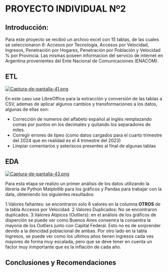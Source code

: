 # PROYECTO INDIVIDUAL Nº2

## Introducción:
Para este proyecto se recibió un archivo excel con 15 tablas, de las cuales se seleccionaron 6: Accesos por Tecnología, Accesos por Velocidad, Ingresos, Penetración por Hogares, Penetración por Población y Velocidad % por Provincia.
Las mismas poseen informacion del servicio de internet en Argentina provenientes del Ente Nacional de Comunicaciones (ENACOM).

## ETL
[![Captura-de-pantalla-41.png](https://i.postimg.cc/zBKzHFLW/Captura-de-pantalla-41.png)](https://postimg.cc/BLZ9dDBQ)

En este caso use LibreOffice para la extracción y conversión de las tablas a CSV, ademas de aplicar algunos cambios y transformaciones a los datos, algunas de ellas son:
- Corrección de numeros del alfabeto  español al inglés remplazando comas por puntos en los decimales y quitando los separadores de miles.
- Corregir errores de tipeo (como datos cargados para el cuarto trimestre del 2024 que en realidad es el 4 trimestre del 2023)
- Limpiar comentarios y asteriscos presentes al final de algunas tablas

## EDA
[![Captura-de-pantalla-43.png](https://i.postimg.cc/59qvLL7R/Captura-de-pantalla-43.png)](https://postimg.cc/PNJPkpkW)

Para esta etapa se realizo un primer análisis de los datos utilizando la librería de Python Matplotlib para los gráficos y Pandas para trabajar con la data, obteniendo los siguientes resultados:

  1.Valores faltantes: se encontraron solo 6 valores en la columna **OTROS** de la tabla Accesos por Velocidad.
  2.Valores Duplicados: No se encontraron duplicados.
  3.Valores Atipicos (Outliers): en el análisis de los gráficos de disperción se puede ver como Buenos Aires consentra la consentra la mayoria de los Outliers junto con Capital Federal. Esto no es de sorprender devido a la dencidad poblacional de ambas.
  Por otro lado en la tabla Ingresos, se puede ver como los ultimos años tienen ingresos cada ves mayores de forma muy escalada, pero que se deve tener en cuenta un factor muy inmportante que es la inflación de cada año.

## Conclusiones y Recomendaciones
